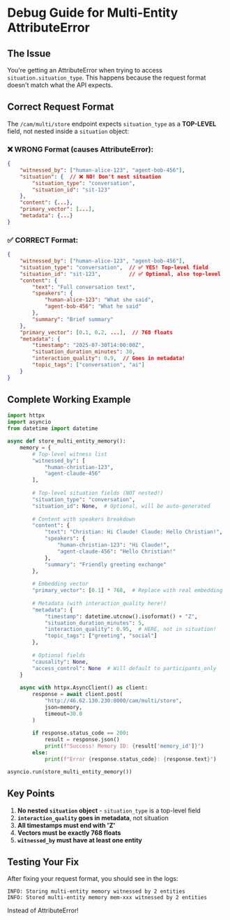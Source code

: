 # Debug Guide for Multi-Entity AttributeError

## The Issue

You're getting an AttributeError when trying to access `situation.situation_type`. This happens because the request format doesn't match what the API expects.

## Correct Request Format

The `/cam/multi/store` endpoint expects `situation_type` as a **TOP-LEVEL** field, not nested inside a `situation` object:

### ❌ WRONG Format (causes AttributeError):
```json
{
    "witnessed_by": ["human-alice-123", "agent-bob-456"],
    "situation": {  // ❌ NO! Don't nest situation
        "situation_type": "conversation",
        "situation_id": "sit-123"
    },
    "content": {...},
    "primary_vector": [...],
    "metadata": {...}
}
```

### ✅ CORRECT Format:
```json
{
    "witnessed_by": ["human-alice-123", "agent-bob-456"],
    "situation_type": "conversation",  // ✅ YES! Top-level field
    "situation_id": "sit-123",         // ✅ Optional, also top-level
    "content": {
        "text": "Full conversation text",
        "speakers": {
            "human-alice-123": "What she said",
            "agent-bob-456": "What he said"
        },
        "summary": "Brief summary"
    },
    "primary_vector": [0.1, 0.2, ...],  // 768 floats
    "metadata": {
        "timestamp": "2025-07-30T14:00:00Z",
        "situation_duration_minutes": 30,
        "interaction_quality": 0.9,  // Goes in metadata!
        "topic_tags": ["conversation", "ai"]
    }
}
```

## Complete Working Example

```python
import httpx
import asyncio
from datetime import datetime

async def store_multi_entity_memory():
    memory = {
        # Top-level witness list
        "witnessed_by": [
            "human-christian-123",
            "agent-claude-456"
        ],
        
        # Top-level situation fields (NOT nested!)
        "situation_type": "conversation",
        "situation_id": None,  # Optional, will be auto-generated
        
        # Content with speakers breakdown
        "content": {
            "text": "Christian: Hi Claude! Claude: Hello Christian!",
            "speakers": {
                "human-christian-123": "Hi Claude!",
                "agent-claude-456": "Hello Christian!"
            },
            "summary": "Friendly greeting exchange"
        },
        
        # Embedding vector
        "primary_vector": [0.1] * 768,  # Replace with real embedding
        
        # Metadata (with interaction_quality here!)
        "metadata": {
            "timestamp": datetime.utcnow().isoformat() + "Z",
            "situation_duration_minutes": 5,
            "interaction_quality": 0.95,  # HERE, not in situation!
            "topic_tags": ["greeting", "social"]
        },
        
        # Optional fields
        "causality": None,
        "access_control": None  # Will default to participants_only
    }
    
    async with httpx.AsyncClient() as client:
        response = await client.post(
            "http://46.62.130.230:8000/cam/multi/store",
            json=memory,
            timeout=30.0
        )
        
        if response.status_code == 200:
            result = response.json()
            print(f"Success! Memory ID: {result['memory_id']}")
        else:
            print(f"Error {response.status_code}: {response.text}")

asyncio.run(store_multi_entity_memory())
```

## Key Points

1. **No nested `situation` object** - `situation_type` is a top-level field
2. **`interaction_quality` goes in metadata**, not situation
3. **All timestamps must end with 'Z'**
4. **Vectors must be exactly 768 floats**
5. **`witnessed_by` must have at least one entity**

## Testing Your Fix

After fixing your request format, you should see in the logs:
```
INFO: Storing multi-entity memory witnessed by 2 entities
INFO: Stored multi-entity memory mem-xxx witnessed by 2 entities
```

Instead of AttributeError!